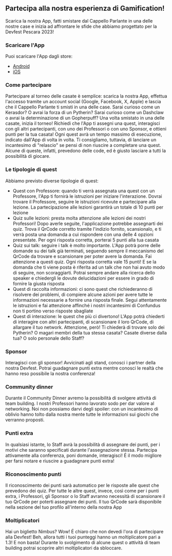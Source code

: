 ## Partecipa alla nostra esperienza di Gamification!

Scarica la nostra App, fatti smistare dal Cappello Parlante in una delle nostre case e inizia ad affrontare le sfide che abbiamo progettato per la Devfest Pescara 2023!

### Scaricare l'App

Puoi scaricare l'App dagli store:

- [Android](https://play.google.com/store/apps/details?id=it.gdgpescara.filch)
- [iOS](https://apps.apple.com/us/app/devfest-pescara-2023/id6471958039)

### Come partecipare

Partecipare al torneo delle casate è semplice: scarica la nostra App, effettua l'accesso tramite un account social (Google, Facebook, X, Apple) e lascia che il Cappello Parlante ti smisti in una delle case.
Sarai curioso come un Kerasdor? O avrai la forza di un Pytherin? Sarai curioso come un Dashclaw o avrai la determinazione di un Gopherpuff?
Una volta smistato in una delle casate, inizia il torneo! Richiedi che l'App ti assegni una quest, interagisci con gli altri partecipanti, con uno dei Professori o con uno Sponsor, e ottieni punti per la tua casata! Ogni quest avrà un tempo massimo di esecuzione, indicato dall'App di volta in volta.
Ti consigliamo, tuttavia, di lanciare un incantesimo di "relascio" se pensi di non riuscire a completare una quest. Alcune di queste, infatti, prevedono delle code, ed è giusto lasciare a tutti la possibilità di giocare.

### Le tipologie di quest

Abbiamo previsto diverse tipologie di quest:

- Quest con Professore: quando ti verrà assegnata una quest con un Professore, l'App ti fornirà le istruzioni per iniziare l'interazione. Dovrai trovare il Professore, seguire le istruzioni ricevute e partecipare alla lezione. La partecipazione alle lezioni garantirà un totale di 10 punti per lezione
- Quiz sulle lezioni: presta molta attenzione alle lezioni dei nostri Professori! Dopo averle seguite, l'applicazione potrebbe assegnarti dei quiz. Trova il QrCode corretto tramite l'indizio fornito, scansionalo, e ti verrà posta una domanda a cui rispondere con una delle 4 opzioni presentate. Per ogni risposta corretta, porterai 5 punti alla tua casata
- Quiz sui talk: seguire i talk è molto importante. L'App potrà porre delle domande su dei talk già terminati, seguendo sempre il meccanismo del QrCode da trovare e scansionare per poter avere la domanda. Fai attenzione a questi quiz. Ogni risposta corretta vale 15 punti! E se la domanda che ti viene posta è riferita ad un talk che non hai avuto modo di seguire, non scoraggiarti. Potrai sempre andare alla ricerca dello speaker e chiedergli le dovute delucidazioni per essere in grado di fornire la giusta risposta
- Quest di raccolta informazioni: ci sono quest che richiederanno di risolvere dei problemi, di compiere alcune azioni per avere tutte le informazioni necessarie a fornire una risposta finale. Segui attentamente le istruzioni e fai attenzione affinché i nostri incantesimi di Confundus non ti portino verso risposte sbagliate
- Quest di interazione: le quest che più ci divertono! L'App potrà chiederti di interagire con altri partecipanti, di scansionare il loro QrCode, di allargare il tuo network. Attenzione, però! Ti chiederà di trovare solo dei Pytherin? O magari membri della tua stessa casata? Casate diverse dalla tua? O solo personale dello Staff?

### Sponsor

Interagisci con gli sponsor! Avvicinati agli stand, conosci i partner della nostra Devfest. Potrai guadagnare punti extra mentre conosci le realtà che hanno reso possibile la nostra conferenza!

### Community dinner

Durante il Community Dinner avremo la possibilità di svolgere attività di team building. I nostri Professori hanno lavorato sodo per dar valore al networking. Noi non possiamo darvi degli spoiler: con un incantesimo di oblivio hanno tolto dalla nostra mente tutte le informazioni sui giochi che verranno proposti.

### Punti extra

In qualsiasi istante, lo Staff avrà la possibilità di assegnare dei punti, per i motivi che saranno specificati durante l'assegnazione stessa. Partecipa attivamente alla conferenza, poni domande, interagisci! É il modo migliore per farsi notare e riuscire a guadagnare punti extra!

### Riconoscimento punti

Il riconoscimento dei punti sarà automatico per le risposte alle quest che prevedono dei quiz. Per tutte le altre quest, invece, così come per i punti extra, i Professori, gli Sponsor o lo Staff avranno necessità di scansionare il tuo QrCode per poterti assegnare dei punti. Il tuo QrCode sarà disponibile nella sezione del tuo profilo all'interno della nostra App

### Moltiplicatori

Hai un biglietto Nimbus? Wow! É chiaro che non devedi l'ora di partecipare alla Devfest! Beh, allora tutti i tuoi punteggi hanno un moltiplicatore pari a 1.3!
E non basta! Durante lo svolgimento di alcune quest o attività di team building potrai scoprire altri moltiplicatori da sbloccare.
